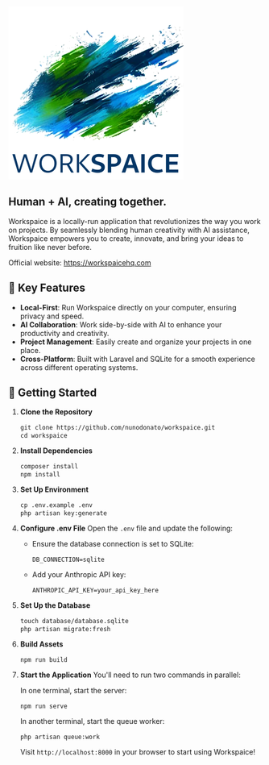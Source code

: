 ![Workspaice Logo](public/images/logo-text.png)

## Human + AI, creating together.

Workspaice is a locally-run application that revolutionizes the way you work on projects. By seamlessly blending human creativity with AI assistance, Workspaice empowers you to create, innovate, and bring your ideas to fruition like never before.

Official website: https://workspaicehq.com

## 🌟 Key Features

- **Local-First**: Run Workspaice directly on your computer, ensuring privacy and speed.
- **AI Collaboration**: Work side-by-side with AI to enhance your productivity and creativity.
- **Project Management**: Easily create and organize your projects in one place.
- **Cross-Platform**: Built with Laravel and SQLite for a smooth experience across different operating systems.

## 🚀 Getting Started

1. **Clone the Repository**
   ```
   git clone https://github.com/nunodonato/workspaice.git
   cd workspaice
   ```

2. **Install Dependencies**
   ```
   composer install
   npm install
   ```

3. **Set Up Environment**
   ```
   cp .env.example .env
   php artisan key:generate
   ```

4. **Configure .env File**
   Open the `.env` file and update the following:
    - Ensure the database connection is set to SQLite:
      ```
      DB_CONNECTION=sqlite
      ```
    - Add your Anthropic API key:
      ```
      ANTHROPIC_API_KEY=your_api_key_here
      ```

5. **Set Up the Database**
   ```
   touch database/database.sqlite
   php artisan migrate:fresh
   ```

6. **Build Assets**
   ```
   npm run build
   ```

7. **Start the Application**
   You'll need to run two commands in parallel:

   In one terminal, start the server:
   ```
   npm run serve
   ```

   In another terminal, start the queue worker:
   ```
   php artisan queue:work
   ```

   Visit `http://localhost:8000` in your browser to start using Workspaice!
